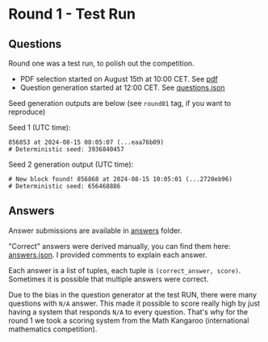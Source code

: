 # Round 1 - Test Run


## Questions 

Round one was a test run, to polish out the competition.

- PDF selection started on August 15th at 10:00 CET. See [pdf](pdf) 
- Question generation started at 12:00 CET. See  [questions.json](questions.json)

Seed generation outputs are below (see `round01` tag, if you want to reproduce)

Seed 1 (UTC time):

```text
856853 at 2024-08-15 08:05:07 (...eaa76b09)
# Deterministic seed: 3936840457
```

Seed 2 generation output (UTC time):

```text
# New block found! 856868 at 2024-08-15 10:05:01 (...2720eb96)
# Deterministic seed: 656468886
```

## Answers

Answer submissions are available in [answers](answers) folder.

"Correct" answers were derived manually, you can find them here: [answers.json](answers.json). I provided comments to explain each answer. 

Each answer is a list of tuples, each tuple is `(correct_answer, score)`. Sometimes it is possible that multiple answers were correct.

Due to the bias in the question generator at the test RUN, there were many questions with `N/A` answer. This made it possible to score really high by just having a system that responds `N/A` to every question. That's why for the round 1 we took a scoring system from the Math Kangaroo (international mathematics competition).





